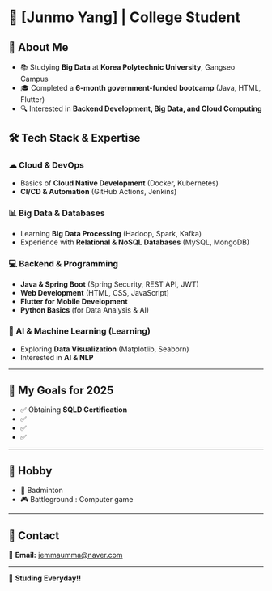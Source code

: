 # 🚀 [Junmo Yang] | College Student  

## 🎯 About Me  
- 📚 Studying **Big Data** at **Korea Polytechnic University**, Gangseo Campus  
- 🎓 Completed a **6-month government-funded bootcamp** (Java, HTML, Flutter)  
- 🔍 Interested in **Backend Development, Big Data, and Cloud Computing**  

## 🛠 Tech Stack & Expertise  

### ☁ Cloud & DevOps  
- Basics of **Cloud Native Development** (Docker, Kubernetes)  
- **CI/CD & Automation** (GitHub Actions, Jenkins)  

### 📊 Big Data & Databases  
- Learning **Big Data Processing** (Hadoop, Spark, Kafka)  
- Experience with **Relational & NoSQL Databases** (MySQL, MongoDB)  

### 💻 Backend & Programming  
- **Java & Spring Boot** (Spring Security, REST API, JWT)  
- **Web Development** (HTML, CSS, JavaScript)  
- **Flutter for Mobile Development**  
- **Python Basics** (for Data Analysis & AI)  

### 🤖 AI & Machine Learning (Learning)  
- Exploring **Data Visualization** (Matplotlib, Seaborn)  
- Interested in **AI & NLP**  

---

## 🌟 My Goals for 2025

- ✅ Obtaining **SQLD Certification**
- ✅ 
- ✅
- ✅ 

---

## 🏡 Hobby

- 🏸 Badminton
- 🎮 Battleground : Computer game

---

## 📧 Contact

📩 **Email:** [jemmaumma@naver.com](mailto:jemmaumma@naver.com)    

---

🚀 **Studing Everyday!!**
